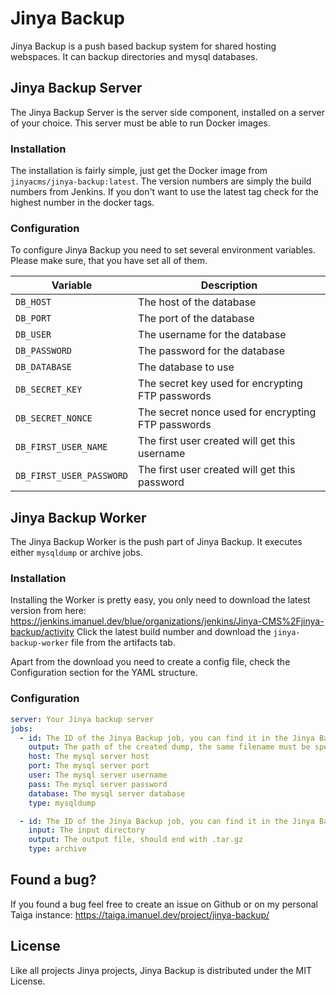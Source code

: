 # Jinya Backup

Jinya Backup is a push based backup system for shared hosting webspaces. It can backup directories and mysql databases.

## Jinya Backup Server

The Jinya Backup Server is the server side component, installed on a server of your choice. This server must be able to
run Docker images.

### Installation

The installation is fairly simple, just get the Docker image from `jinyacms/jinya-backup:latest`. The version numbers
are simply the build numbers from Jenkins. If you don't want to use the latest tag check for the highest number in the
docker tags.

### Configuration

To configure Jinya Backup you need to set several environment variables. Please make sure, that you have set all of
them.

| Variable                 | Description                                        |
|--------------------------|----------------------------------------------------|
| `DB_HOST`                | The host of the database                           |
| `DB_PORT`                | The port of the database                           |
| `DB_USER`                | The username for the database                      |
| `DB_PASSWORD`            | The password for the database                      |
| `DB_DATABASE`            | The database to use                                |
| `DB_SECRET_KEY`          | The secret key used for encrypting FTP passwords   |
| `DB_SECRET_NONCE`        | The secret nonce used for encrypting FTP passwords |
| `DB_FIRST_USER_NAME`     | The first user created will get this username      |
| `DB_FIRST_USER_PASSWORD` | The first user created will get this password      |

## Jinya Backup Worker

The Jinya Backup Worker is the push part of Jinya Backup. It executes either `mysqldump` or archive jobs.

### Installation

Installing the Worker is pretty easy, you only need to download the latest version from
here: https://jenkins.imanuel.dev/blue/organizations/jenkins/Jinya-CMS%2Fjinya-backup/activity Click the latest build
number and download the `jinya-backup-worker` file from the artifacts tab.

Apart from the download you need to create a config file, check the Configuration section for the YAML structure.

### Configuration

```yaml
server: Your Jinya backup server
jobs:
  - id: The ID of the Jinya Backup job, you can find it in the Jinya Backup UI
    output: The path of the created dump, the same filename must be specified in Jinya Backup
    host: The mysql server host
    port: The mysql server port
    user: The mysql server username
    pass: The mysql server password
    database: The mysql server database
    type: mysqldump

  - id: The ID of the Jinya Backup job, you can find it in the Jinya Backup UI
    input: The input directory
    output: The output file, should end with .tar.gz
    type: archive
```

## Found a bug?

If you found a bug feel free to create an issue on Github or on my personal Taiga
instance: https://taiga.imanuel.dev/project/jinya-backup/

## License

Like all projects Jinya projects, Jinya Backup is distributed under the MIT License.
